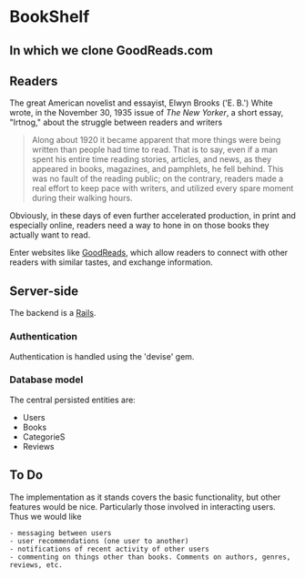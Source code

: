 # BookShelf

## In which we clone GoodReads.com



## Readers

The great American novelist and essayist, Elwyn Brooks ('E. B.') White wrote, in
the November 30, 1935 issue of _The New Yorker_, a short essay, "Irtnog," about the struggle
between readers and writers

> Along about 1920 it became apparent that more things were being written than
> people had time to read.  That is to say, even if a man spent his entire time
> reading stories, articles, and news, as they appeared in books, magazines, and
> pamphlets, he fell behind.  This was no fault of the reading public; on the
> contrary, readers made a real effort to keep pace with writers, and utilized
> every spare moment during their walking hours.

Obviously, in these days of even further accelerated production, in print and
especially online, readers need a way to hone in on those books they actually
want to read.

Enter websites like [GoodReads](https://www.goodreads.com/), which allow readers
to connect with other readers with similar tastes, and exchange information.


## Server-side

The backend is a [Rails](http://rubyonrails.org/).


### Authentication

Authentication is handled using the 'devise' gem.


### Database model

The central persisted entities are:

* Users
* Books
* CategorieS
* Reviews


## To Do

The implementation as it stands covers the basic functionality, but other features
would be nice. Particularly those involved in interacting users. Thus we would like

    - messaging between users
    - user recommendations (one user to another)
    - notifications of recent activity of other users
    - commenting on things other than books. Comments on authors, genres, reviews, etc.
